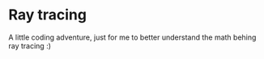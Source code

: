 # Ray tracing

A little coding adventure, just for me to better understand the math behing ray tracing :)
